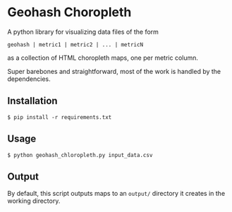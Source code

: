 # Geohash Choropleth
A python library for visualizing data files of the form

`geohash | metric1 | metric2 | ... | metricN`

as a collection of HTML choropleth maps, one per metric column.

Super barebones and straightforward, most of the work is handled by the dependencies.

## Installation
    $ pip install -r requirements.txt

## Usage
    $ python geohash_chloropleth.py input_data.csv

## Output
By default, this script outputs maps to an `output/` directory it creates in the working directory.

